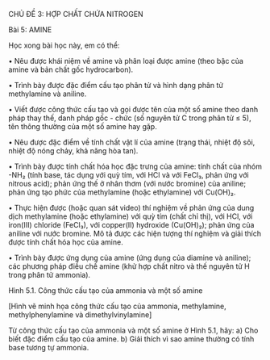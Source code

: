 CHỦ ĐỀ 3: HỢP CHẤT CHỨA NITROGEN

Bài 5: AMINE

Học xong bài học này, em có thể:

• Nêu được khái niệm về amine và phân loại được amine (theo bậc của amine và bản chất gốc hydrocarbon).

• Trình bày được đặc điểm cấu tạo phân tử và hình dạng phân tử methylamine và aniline.

• Viết được công thức cấu tạo và gọi được tên của một số amine theo danh pháp thay thế, danh pháp gốc - chức (số nguyên tử C trong phân tử ≤ 5), tên thông thường của một số amine hay gặp.

• Nêu được đặc điểm về tính chất vật lí của amine (trạng thái, nhiệt độ sôi, nhiệt độ nóng chảy, khả năng hòa tan).

• Trình bày được tính chất hóa học đặc trưng của amine: tính chất của nhóm -NH₂ (tính base, tác dụng với quỳ tím, với HCl và với FeCl₃, phản ứng với nitrous acid); phản ứng thế ở nhân thơm (với nước bromine) của aniline; phản ứng tạo phức của methylamine (hoặc ethylamine) với Cu(OH)₂.

• Thực hiện được (hoặc quan sát video) thí nghiệm về phản ứng của dung dịch methylamine (hoặc ethylamine) với quỳ tím (chất chỉ thị), với HCl, với iron(III) chloride (FeCl₃), với copper(II) hydroxide (Cu(OH)₂); phản ứng của aniline với nước bromine. Mô tả được các hiện tượng thí nghiệm và giải thích được tính chất hóa học của amine.

• Trình bày được ứng dụng của amine (ứng dụng của diamine và aniline); các phương pháp điều chế amine (khử hợp chất nitro và thế nguyên tử H trong phân tử ammonia).

Hình 5.1. Công thức cấu tạo của ammonia và một số amine

[Hình vẽ minh họa công thức cấu tạo của ammonia, methylamine, methylphenylamine và dimethylvinylamine]

Từ công thức cấu tạo của ammonia và một số amine ở Hình 5.1, hãy:
a) Cho biết đặc điểm cấu tạo của amine.
b) Giải thích vì sao amine thường có tính base tương tự ammonia.
